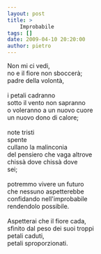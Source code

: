 ```yaml
---
layout: post
title: >
    Improbabile
tags: []
date: 2009-04-10 20:20:00
author: pietro
---
```

Non mi ci vedi,<br/>no e il fiore non sboccerà;<br/>padre della volontà,<br/><br/>i petali cadranno<br/>sotto il vento non sapranno<br/>o voleranno a un nuovo cuore<br/>un nuovo dono di calore;<br/><br/>note tristi<br/>spente<br/>cullano la malinconia<br/>del pensiero che vaga altrove<br/>chissà dove chissà dove<br/>sei;<br/><br/>potremmo vivere un futuro<br/>che nessuno aspetterebbe<br/>confidando nell'improbabile<br/>rendendolo possibile.<br/><br/>Aspetterai che il fiore cada,<br/>sfinito dal peso dei suoi troppi<br/>petali caduti,<br/>petali sproporzionati.
